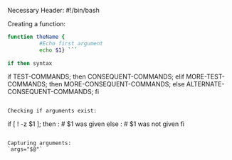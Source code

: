 Necessary Header: #!/bin/bash

Creating a function: 
```bash
function theName {
          #Echo first argument
          echo $1} ```
          
if then syntax
```
if TEST-COMMANDS; then
	CONSEQUENT-COMMANDS;
elif MORE-TEST-COMMANDS; then
	MORE-CONSEQUENT-COMMANDS;
else 
	ALTERNATE-CONSEQUENT-COMMANDS;
fi
```

Checking if arguments exist:
```
if [ ! -z $1 ]; then 
    : # $1 was given
else
    : # $1 was not given
fi
```

Capturing arguments:  
`args="$@"`
